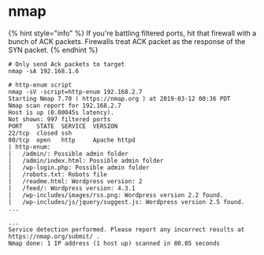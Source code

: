 # nmap

{% hint style="info" %}
If you're battling filtered ports, hit that firewall with a bunch of ACK packets.  Firewalls treat ACK packet as the response of the SYN packet.
{% endhint %}

```text
# Only send Ack packets to target
nmap -sA 192.168.1.6
```

```text
# http-enum script
nmap -sV -script=http-enum 192.168.2.7
Starting Nmap 7.70 ( https://nmap.org ) at 2019-03-12 00:36 PDT
Nmap scan report for 192.168.2.7
Host is up (0.00045s latency).
Not shown: 997 filtered ports
PORT    STATE  SERVICE  VERSION
22/tcp  closed ssh
80/tcp  open   http     Apache httpd
| http-enum: 
|   /admin/: Possible admin folder
|   /admin/index.html: Possible admin folder
|   /wp-login.php: Possible admin folder
|   /robots.txt: Robots file
|   /readme.html: Wordpress version: 2 
|   /feed/: Wordpress version: 4.3.1
|   /wp-includes/images/rss.png: Wordpress version 2.2 found.
|   /wp-includes/js/jquery/suggest.js: Wordpress version 2.5 found.
...

...
Service detection performed. Please report any incorrect results at https://nmap.org/submit/ .
Nmap done: 1 IP address (1 host up) scanned in 80.05 seconds

```



